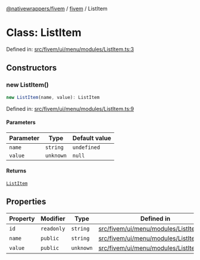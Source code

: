 [@nativewrappers/fivem](../../README.md) / [fivem](../README.md) / ListItem

# Class: ListItem

Defined in: [src/fivem/ui/menu/modules/ListItem.ts:3](https://github.com/nativewrappers/nativewrappers/blob/c639ec5cd28328d6b44c7ebf73de56bb1b4bef7d/src/fivem/ui/menu/modules/ListItem.ts#L3)

## Constructors

### new ListItem()

```ts
new ListItem(name, value): ListItem
```

Defined in: [src/fivem/ui/menu/modules/ListItem.ts:9](https://github.com/nativewrappers/nativewrappers/blob/c639ec5cd28328d6b44c7ebf73de56bb1b4bef7d/src/fivem/ui/menu/modules/ListItem.ts#L9)

#### Parameters

| Parameter | Type | Default value |
| ------ | ------ | ------ |
| `name` | `string` | `undefined` |
| `value` | `unknown` | `null` |

#### Returns

[`ListItem`](ListItem.md)

## Properties

| Property | Modifier | Type | Defined in |
| ------ | ------ | ------ | ------ |
| <a id="id"></a> `id` | `readonly` | `string` | [src/fivem/ui/menu/modules/ListItem.ts:4](https://github.com/nativewrappers/nativewrappers/blob/c639ec5cd28328d6b44c7ebf73de56bb1b4bef7d/src/fivem/ui/menu/modules/ListItem.ts#L4) |
| <a id="name-1"></a> `name` | `public` | `string` | [src/fivem/ui/menu/modules/ListItem.ts:6](https://github.com/nativewrappers/nativewrappers/blob/c639ec5cd28328d6b44c7ebf73de56bb1b4bef7d/src/fivem/ui/menu/modules/ListItem.ts#L6) |
| <a id="value-1"></a> `value` | `public` | `unknown` | [src/fivem/ui/menu/modules/ListItem.ts:7](https://github.com/nativewrappers/nativewrappers/blob/c639ec5cd28328d6b44c7ebf73de56bb1b4bef7d/src/fivem/ui/menu/modules/ListItem.ts#L7) |
